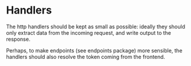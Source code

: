 # Handlers

The http handlers should be kept as small as possible: ideally they should only
extract data from the incoming request, and write output to the response.

Perhaps, to make endpoints (see endpoints package) more sensible, the handlers
should also resolve the token coming from the frontend.

